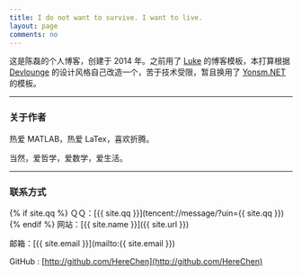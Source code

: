 ```yaml
---
title: I do not want to survive. I want to live.
layout: page
comments: no
---
```


<!-- {{ site.about }} -->
这是陈磊的个人博客，创建于 2014 年。之前用了 [Luke](http://geeklu.com) 的博客模板，本打算根据 [Devlounge](http://www.devlounge.net/) 的设计风格自己改造一个，苦于技术受限，暂且换用了 [Yonsm.NET](http://yonsm.net/) 的模板。

----

### 关于作者

热爱 MATLAB，热爱 LaTex，喜欢折腾。

当然，爱哲学，爱数学，爱生活。

----

### 联系方式

{% if site.qq %}
ＱＱ：[{{ site.qq }}](tencent://message/?uin={{ site.qq }})
{% endif %}
网站：[{{ site.name }}]({{ site.url }})

邮箱：[{{ site.email }}](mailto:{{ site.email }})

GitHub : [http://github.com/HereChen](http://github.com/HereChen)


<!-- [![新浪微博](http://service.t.sina.com.cn/widget/qmd/{{ site.weibo }}/f78fbcd2/1.png)](http://weibo.com/u/{{ site.weibo }}) -->
